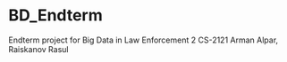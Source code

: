 # BD_Endterm
Endterm project for Big Data in Law Enforcement 2
CS-2121
Arman Alpar, Raiskanov Rasul
